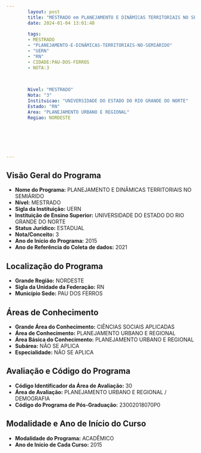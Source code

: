 ```yaml
---
        layout: post
        title: "MESTRADO em PLANEJAMENTO E DINÂMICAS TERRITORIAIS NO SEMIÁRIDO na UERN  "
        date: 2024-01-04 13:01:48
     
        tags:
        - MESTRADO
        - "PLANEJAMENTO-E-DINÂMICAS-TERRITORIAIS-NO-SEMIÁRIDO"
        - "UERN"
        - "RN"
        - CIDADE:PAU-DOS-FERROS
        - NOTA:3
        
       

        Nivel: "MESTRADO"
        Nota: "3"
        Instituicao: "UNIVERSIDADE DO ESTADO DO RIO GRANDE DO NORTE"
        Estado: "RN"
        Area: "PLANEJAMENTO URBANO E REGIONAL"
        Regiao: NORDESTE
        
        
        
        
        
        
---
```

## Visão Geral do Programa
- **Nome do Programa:** PLANEJAMENTO E DINÂMICAS TERRITORIAIS NO SEMIÁRIDO
- **Nível:** MESTRADO
- **Sigla da Instituição:** UERN
- **Instituição de Ensino Superior:** UNIVERSIDADE DO ESTADO DO RIO GRANDE DO NORTE
- **Status Jurídico:** ESTADUAL
- **Nota/Conceito:** 3
- **Ano de Início do Programa:** 2015
- **Ano de Referência do Coleta de dados:** 2021

## Localização do Programa
- **Grande Região:** NORDESTE
- **Sigla da Unidade da Federação:** RN
- **Município Sede:** PAU DOS FERROS

## Áreas de Conhecimento
- **Grande Área do Conhecimento:** CIÊNCIAS SOCIAIS APLICADAS
- **Área de Conhecimento:** PLANEJAMENTO URBANO E REGIONAL
- **Área Básica do Conhecimento:** PLANEJAMENTO URBANO E REGIONAL
- **Subárea:** NÃO SE APLICA
- **Especialidade:** NÃO SE APLICA

## Avaliação e Código do Programa
- **Código Identificador da Área de Avaliação:** 30
- **Área de Avaliação:** PLANEJAMENTO URBANO E REGIONAL / DEMOGRAFIA
- **Código do Programa de Pós-Graduação:** 23002018070P0


## Modalidade e Ano de Início do Curso
- **Modalidade do Programa:** ACADÊMICO
- **Ano de Início de Cada Curso:** 2015
